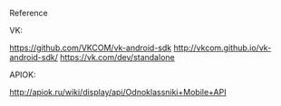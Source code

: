 Reference

VK:

https://github.com/VKCOM/vk-android-sdk
http://vkcom.github.io/vk-android-sdk/
https://vk.com/dev/standalone

APIOK:

http://apiok.ru/wiki/display/api/Odnoklassniki+Mobile+API